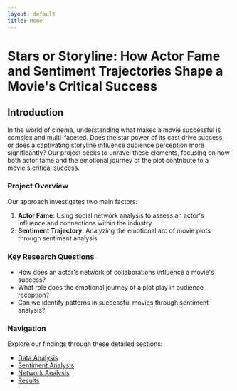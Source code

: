 ```yaml
---
layout: default
title: Home
---
```


# Stars or Storyline: How Actor Fame and Sentiment Trajectories Shape a Movie's Critical Success

## Introduction

In the world of cinema, understanding what makes a movie successful is complex and multi-faceted. Does the star power of its cast drive success, or does a captivating storyline influence audience perception more significantly? Our project seeks to unravel these elements, focusing on how both actor fame and the emotional journey of the plot contribute to a movie's critical success.

### Project Overview

Our approach investigates two main factors:
1. **Actor Fame**: Using social network analysis to assess an actor's influence and connections within the industry
2. **Sentiment Trajectory**: Analyzing the emotional arc of movie plots through sentiment analysis

### Key Research Questions

- How does an actor's network of collaborations influence a movie's success?
- What role does the emotional journey of a plot play in audience reception?
- Can we identify patterns in successful movies through sentiment analysis?

### Navigation

Explore our findings through these detailed sections:
- [Data Analysis](./data-analysis)
- [Sentiment Analysis](./sentiment-analysis)
- [Network Analysis](./network-analysis)
- [Results](./results)